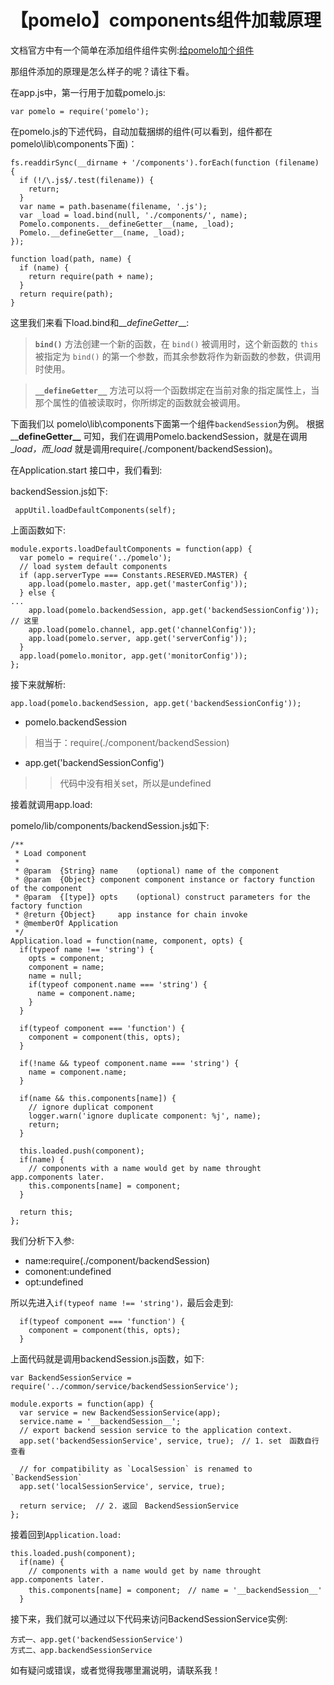 # 【pomelo】components组件加载原理

文档官方中有一个简单在添加组件组件实例:[给pomelo加个组件](https://github.com/NetEase/pomelo/wiki/%E7%BB%99pomelo%E5%8A%A0%E4%B8%AA%E7%BB%84%E4%BB%B6)

那组件添加的原理是怎么样子的呢？请往下看。

在app.js中，第一行用于加载pomelo.js:

```text
var pomelo = require('pomelo');
```

在pomelo.js的下述代码，自动加载捆绑的组件\(可以看到，组件都在 pomelo\lib\components下面\)：

```text
fs.readdirSync(__dirname + '/components').forEach(function (filename) {
  if (!/\.js$/.test(filename)) {
    return;
  }
  var name = path.basename(filename, '.js');
  var _load = load.bind(null, './components/', name);
  Pomelo.components.__defineGetter__(name, _load);
  Pomelo.__defineGetter__(name, _load);
});

function load(path, name) {
  if (name) {
    return require(path + name);
  }
  return require(path);
}
```

这里我们来看下load.bind和\_\__defineGetter_\_\_:

> **`bind()`** 方法创建一个新的函数，在 `bind()` 被调用时，这个新函数的 `this` 被指定为 `bind()` 的第一个参数，而其余参数将作为新函数的参数，供调用时使用。

> **`__defineGetter__`** 方法可以将一个函数绑定在当前对象的指定属性上，当那个属性的值被读取时，你所绑定的函数就会被调用。

下面我们以 pomelo\lib\components下面第一个组件`backendSession`为例。 根据\_\_**defineGetter\_\_** 可知，我们在调用Pomelo.backendSession，就是在调用\__load，而\_load_ 就是调用require\(./component/backendSession\)。

在Application.start 接口中，我们看到:

backendSession.js如下:

```text
 appUtil.loadDefaultComponents(self);
```

上面函数如下:

```text
module.exports.loadDefaultComponents = function(app) {
  var pomelo = require('../pomelo');
  // load system default components
  if (app.serverType === Constants.RESERVED.MASTER) {
    app.load(pomelo.master, app.get('masterConfig'));
  } else {
...
    app.load(pomelo.backendSession, app.get('backendSessionConfig')); // 这里
    app.load(pomelo.channel, app.get('channelConfig'));
    app.load(pomelo.server, app.get('serverConfig'));
  }
  app.load(pomelo.monitor, app.get('monitorConfig'));
};
```

接下来就解析:

```text
app.load(pomelo.backendSession, app.get('backendSessionConfig')); 
```

* pomelo.backendSession

> 相当于：require\(./component/backendSession\)

* app.get\('backendSessionConfig'\)

> > 代码中没有相关set，所以是undefined

接着就调用app.load:

pomelo/lib/components/backendSession.js如下:

```text
/**
 * Load component
 *
 * @param  {String} name    (optional) name of the component
 * @param  {Object} component component instance or factory function of the component
 * @param  {[type]} opts    (optional) construct parameters for the factory function
 * @return {Object}     app instance for chain invoke
 * @memberOf Application
 */
Application.load = function(name, component, opts) {
  if(typeof name !== 'string') {
    opts = component;
    component = name;
    name = null;
    if(typeof component.name === 'string') {
      name = component.name;
    }
  }

  if(typeof component === 'function') {
    component = component(this, opts);
  }

  if(!name && typeof component.name === 'string') {
    name = component.name;
  }

  if(name && this.components[name]) {
    // ignore duplicat component
    logger.warn('ignore duplicate component: %j', name);
    return;
  }

  this.loaded.push(component);
  if(name) {
    // components with a name would get by name throught app.components later.
    this.components[name] = component;
  }

  return this;
};
```

我们分析下入参:

* name:require\(./component/backendSession\)
* comonent:undefined
* opt:undefined

所以先进入`if(typeof name !== 'string')，`最后会走到:

```text
  if(typeof component === 'function') {
    component = component(this, opts);
  }
```

上面代码就是调用backendSession.js函数，如下:

```text
var BackendSessionService = require('../common/service/backendSessionService');

module.exports = function(app) {
  var service = new BackendSessionService(app);
  service.name = '__backendSession__';
  // export backend session service to the application context.
  app.set('backendSessionService', service, true);　// 1. set　函数自行查看

  // for compatibility as `LocalSession` is renamed to `BackendSession` 
  app.set('localSessionService', service, true);

  return service;  // 2. 返回　BackendSessionService
};
```

接着回到`Application.load:`

```text
this.loaded.push(component);
  if(name) {
    // components with a name would get by name throught app.components later.
    this.components[name] = component;　// name = '__backendSession__'
  }
```

接下来，我们就可以通过以下代码来访问BackendSessionService实例:

```text
方式一、app.get('backendSessionService')
方式二、app.backendSessionService
```

如有疑问或错误，或者觉得我哪里漏说明，请联系我！

